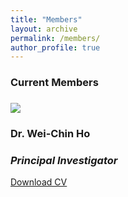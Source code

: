 ```yaml
---
title: "Members"
layout: archive
permalink: /members/
author_profile: true
---
```


<h3><a id="Current members"></a>Current Members</h3>
<h3>                                           </h3>



<div class="card mb-3">
  <div class="row g-0">
  <div class="col-md-4">
   <img src="http://wchoEvo.github.io/images/members/who.jpg"
       class="img-fluid rounded-start"
       style="max-width: 150px;">  
  </div>
     <div class="col-md-8">
        <div class="card-body">
        <h3 class="card-title">Dr. Wei-Chin Ho</h3>
        <h3 class="card-title"><em>Principal Investigator</em></h3>
        <p class="card-text"><a href="http://wchoEvo.github.io/files/weichinho_cv.pdf"><u>Download CV</u></a></p>
        </div>
     </div>
 </div>
</div>

